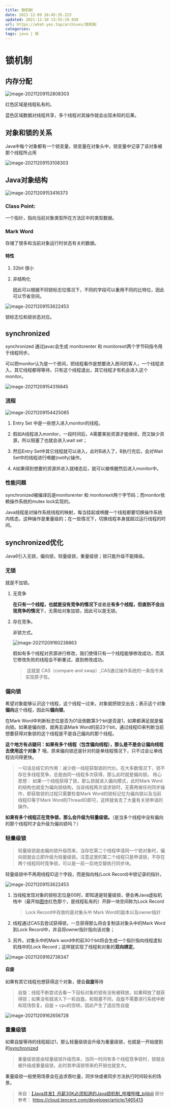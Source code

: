```yaml
---
title: 锁机制
date: 2021-12-09 16:45:35.223
updated: 2021-12-10 13:55:19.938
url: https://what-yes.top/archives/锁机制
categories: 
tags: java | 锁
---
```


# 锁机制

## 内存分配<a name="memo"></a>

![image-20211209152808303](https://ryze-halo-blog.oss-cn-beijing.aliyuncs.com/halo-blog/image-20211209152808303.png)

红色区域是线程私有的。

蓝色区域数据对线程共享，多个线程对其操作就会出现未知的后果。

## 对象和锁的关系

Java中每个对象都有一个锁变量，锁变量在对象头中，锁变量中记录了该对象被那个线程所占用

![image-20211209153108303](https://ryze-halo-blog.oss-cn-beijing.aliyuncs.com/halo-blog/image-20211209153108303.png)

## Java对象结构 

![image-20211209153416373](https://ryze-halo-blog.oss-cn-beijing.aliyuncs.com/halo-blog/image-20211209153416373.png)

### Class Point:

一个指针，指向当前对象类型所在方法区中的类型数据。

### Mark Word

存储了很多和当前对象运行时状态有关的数据。

#### 特性

1. 32bit 很小

2. 非结构化

   因此可以根据不同锁标志位情况下，不同的字段可以重用不同的比特位，因此可以节省空间。

![image-20211209153622453](https://ryze-halo-blog.oss-cn-beijing.aliyuncs.com/halo-blog/image-20211209153622453.png)

锁标志位和锁状态对应。

## synchronized<a name="synchronized"></a>

synchronized 通过javac会生成 monitorenter 和 monitorexit两个字节码指令用于线程同步。

可以把monitor认为是一个房间，把线程看作是想要进入房间的客人，一个线程进入，其它线程都得等待，只有这个线程退出，其它线程才有机会进入这个monitor。

![image-20211209154316845](https://ryze-halo-blog.oss-cn-beijing.aliyuncs.com/halo-blog/image-20211209154316845.png)

### 流程

![image-20211209154425085](https://ryze-halo-blog.oss-cn-beijing.aliyuncs.com/halo-blog/image-20211209154425085.png)

1. Entry Set 中是一些想入进入monitor的线程。

2. 假如A线程进入monitor，一段时间后，A需要某些资源才能继续，而又缺少资源，所以阻塞了也就会进入wait set；
3. 然后Entry Set中其它线程就可以进入，此时B进入了，B执行完后，会对Wait Set中的线程进行唤醒(notify)操作。
4. A如果得到想要的资源并进入就绪态后，就可以被唤醒然后进入monitor中。

### 性能问题

synchronized被编译后是monitorenter 和 monitorexit两个字节码；而monitor依赖操作系统的mutex lock实现的。

Java线程是对操作系统线程的映射，每当挂起或唤醒一个线程都要切换操作系统内核态，这种操作是重量级的；在一些情况下，切换线程本身就超过运行线程的时间。

## synchronized优化

Java6引入无锁，偏向锁，轻量级锁，重量级锁；锁只能升级不能降级。

### 无锁

就是不加锁。

1. 无竞争

   **在只有一个线程，也就是没有竞争的情况下**或者是**有多个线程，但直到不会出现竞争的情况**下，无需给对象加锁，因此可以是无锁。

2. 存在竞争。

   非锁方式。

   ![image-20211209160238863](https://ryze-halo-blog.oss-cn-beijing.aliyuncs.com/halo-blog/image-20211209160238863.png)

   假如有多个线程对资源进行修改，我们使得只有一个线程能够修改成功，而其它修改失败的线程会不断重试，直到修改成功。

   > ​	这就是 CAS（compare and swap）,CAS通过操作系统的一条指令来实现原子性。

### 偏向锁

希望对象能够认识这个线程，这个线程一过来，对象就把锁交出去；表示这个对象**偏向**这个线程，因此叫**偏向锁**。

在Mark Word中判断标志位是否为01且倒数第3个bit是否是1，如果都满足就是偏向锁。如果是偏向锁，就再去读Mark Word的前23个bit，通过线程ID来判断当前想要获得对象锁的这个线程是不是自己偏向的那个线程。

**这个地方有点疑问：如果有多个线程（包含偏向线程），那么是不是会让偏向线程去使用这个对象？**
哦，原来偏向锁还是针对的是单线程情况下，只不过会让单线程访问得更快。
> 一句话总结它的作用：减少统一线程获取锁的代价。在大多数情况下，锁不存在多线程竞争，总是由同一线程多次获得，那么此时就是偏向锁。
核心思想：
如果一个线程获得了锁，那么锁就进入偏向模式，此时Mark Word的结构也就变为偏向锁结构，当该线程再次请求锁时，无需再做任何同步操作，即获取锁的过程只需要检查Mark Word的锁标记位为偏向锁以及当前线程ID等于Mark Word的ThreadID即可，这样就省去了大量有关锁申请的操作。



**如果有多个线程正在竞争锁，那么会升级为轻量级锁。**（是当多个线程中没有偏向的那个线程时才会升级为偏向锁吗？）

### 轻量级锁
> 轻量级锁是由偏向锁升级而来，当存在第二个线程申请同一个锁对象时，偏向锁就会立即升级为轻量级锁。注意这里的第二个线程只是申请锁，不存在两个线程同时竞争锁，可以是一前一后地交替执行同步块。

轻量级锁中不再用线程ID这个字段，而是指向栈(Lock Record)中锁记录的指针。

![image-20211209153622453](https://ryze-halo-blog.oss-cn-beijing.aliyuncs.com/halo-blog/image-20211209153622453.png)

1. 当线程发现对象的锁标志位是00时，即知道是轻量级锁，便会再Java虚拟机栈中（最开始<a href="#memo">图中</a>红色那个，是线程私有的）开辟一块空间称为Lock Record

   > Lock Record中存放的是对象头中 Mark Word的副本以及owner指针

2. 线程通过CAS去尝试获得锁，一旦获得那么将会复制该对象头中的Mark Word到Lock Record中，并且将owner指针指向该对象；

3. 另外，对象头中的Mark word中的前30个bit将会生成一个指针指向线程虚拟机栈中的Lock Record；这样就实现了线程和对象的**双向绑定**。

![image-20211209162738347](https://ryze-halo-blog.oss-cn-beijing.aliyuncs.com/halo-blog/image-20211209162738347.png)

#### 自旋

如果有其它线程也想获得这个对象，便会**自旋**等待

> 自旋：线程不断尝试去看一下目标对象的锁有没有被释放，如果释放了就获得锁；如果没有就进入下一轮自旋。和阻塞不同，自旋不需要进行系统中断和现场恢复。自旋 = cpu的空转。因此产生了适应性自旋

![image-20211209162656728](https://ryze-halo-blog.oss-cn-beijing.aliyuncs.com/halo-blog/image-20211209162656728.png)

### 重量级锁

如果自旋等待的线程超过1，那么轻量级锁会升级为重量级锁，也就是一开始提到的<a href="#synchronized">synchronized</a>
> 重量级锁是由轻量级锁升级而来，当同一时间有多个线程竞争锁时，锁就会被升级成重量级锁，此时其申请锁带来的开销也就变大。

重量级锁一般使用场景会在追求吞吐量，同步块或者同步方法执行时间较长的场景。



> 来自：[【Java并发】月薪30K必须知道的Java锁机制_哔哩哔哩_bilibili](https://www.bilibili.com/video/BV1xT4y1A7kA?from=search&seid=7601148138217614196&spm_id_from=333.337.0.0)
 部分参考： https://cloud.tencent.com/developer/article/1465413